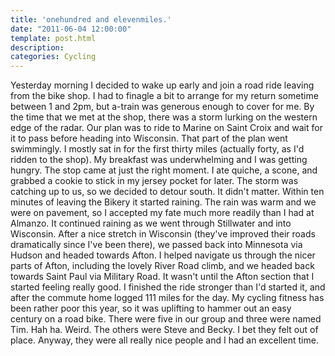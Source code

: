 ```yaml
---
title: 'onehundred and elevenmiles.'
date: "2011-06-04 12:00:00"
template: post.html
description: 
categories: Cycling
---
```


Yesterday morning I decided to wake up early and join a road ride leaving from the bike shop. I had to finagle a bit to arrange for my return sometime between 1 and 2pm, but a-train was generous enough to cover for me. By the time that we met at the shop, there was a storm lurking on the western edge of the radar. Our plan was to ride to Marine on Saint Croix and wait for it to pass before heading into Wisconsin. That part of the plan went swimmingly. I mostly sat in for the first thirty miles (actually forty, as I'd ridden to the shop). My breakfast was underwhelming and I was getting hungry. The stop came at just the right moment. I ate quiche, a scone, and grabbed a cookie to stick in my jersey pocket for later. The storm was catching up to us, so we decided to detour south. It didn't matter. Within ten minutes of leaving the Bikery it started raining. The rain was warm and we were on pavement, so I accepted my fate much more readily than I had at Almanzo. It continued raining as we went through Stillwater and into Wisconsin. After a nice stretch in Wisconsin (they've improved their roads dramatically since I've been there), we passed back into Minnesota via Hudson and headed towards Afton. I helped navigate us through the nicer parts of Afton, including the lovely River Road climb, and we headed back towards Saint Paul via Military Road. It wasn't until the Afton section that I started feeling really good. I finished the ride stronger than I'd started it, and after the commute home logged 111 miles for the day. My cycling fitness has been rather poor this year, so it was uplifting to hammer out an easy century on a road bike. There were five in our group and three were named Tim. Hah ha. Weird. The others were Steve and Becky. I bet they felt out of place. Anyway, they were all really nice people and I had an excellent time.
